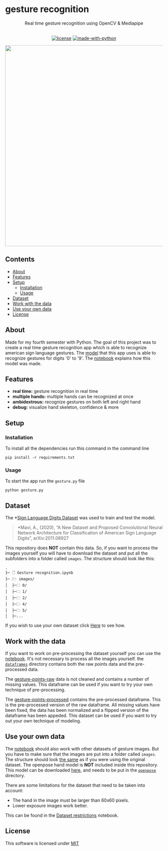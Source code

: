 # gesture recognition

<div align="center">
Real time gesture recognition using OpenCV & Mediapipe
<br />
</div>
<div align="center">
<br />

[![license](https://img.shields.io/badge/license-MIT-green)](LICENSE)
[![made-with-python](https://img.shields.io/badge/Made%20with-Python-1f425f)](https://www.python.org/) 
</div>

<p align="center">
  <img src="./examples/example.gif" width="640">
</p>

## Contents
- [About](#about)
- [Features](#features)
- [Setup](#setup)
  - [Installation](#installation)
  - [Usage](#usage)
- [Dataset](#dataset)
- [Work with the data](#work-with-the-data)
- [Use your own data](#use-your-own-data)
- [License](#license)

## About
Made for my fourth semester with Python. The goal of this project was to create a real time gesture recognition app which is able to recognize american sign language gestures. The [model](./model) that this app uses is able to recognize gestures for digits '0' to '9'. The [notebook](Gesture%20recognition.ipynb) explains how this model was made.

## Features
- __real time:__ gesture recognition in real time
- __multiple hands:__ multiple hands can be recognized at once
- __ambidextrous:__ recognize gestures on both left and right hand
- __debug:__ visualize hand skeleton, confidence & more

## Setup
### Installation
To install all the dependencies run this command in the command line
```
pip install -r requirements.txt
```
### Usage
To start the app run the `gesture.py` file
```
python gesture.py
```

## Dataset
The *[Sign Language Digits Dataset](https://github.com/ardamavi/Sign-Language-Digits-Dataset) was used to train and test the model. 

>*Mavi, A., (2020), “A New Dataset and Proposed Convolutional  Neural Network Architecture for Classification of American Sign Language Digits”, arXiv:2011.08927

This repository does __NOT__ contain this data. So, if you want to process the images yourself you will have to download the dataset and put all the subfolders into a folder called `images`.
The structure should look like this:
```
. 
├─ 🗋 Gesture recognition.ipynb 
├─ 🗁 images/
│  ├─🗀 0/ 
│  ├─🗀 1/ 
│  ├─🗀 2/ 
│  ├─🗀 4/ 
│  ├─🗀 5/ 
│  ├─...
```
If you wish to use your own dataset click [Here](#use-your-own-data) to see how.

## Work with the data
If you want to work on pre-processing the dataset yourself you can use the [notebook](Gesture%20recognition.ipynb). It's not necessary to process all the images yourself. the [`dataframes`](dataframes) directory contains both the raw points data and the pre-processed data.

The [gesture-points-raw](dataframes/gesture-points-raw.csv) data is not cleaned and contains a number of missing values. This dataframe can be used if you want to try your own technique of pre-processing.

The [gesture-points-processed](dataframes/gesture-points-processed.csv) contains the pre-processed dataframe. This is the pre-processed version of the raw dataframe. All missing values have been fixed, the data has been normalized and a flipped version of the dataframe has been appeded. This dataset can be used if you want to try out your own technique of modeling.

## Use your own data
The [notebook](Gesture%20recognition.ipynb) should also work with other datasets of gesture images. But you have to make sure that the images are put into a folder called `images`. The structure should look [the same](#dataset) as if you were using the original dataset. The openpose hand model is __NOT__ included inside this repository. This model can be downloaded [here](https://www.kaggle.com/changethetuneman/openpose-model?select=pose_iter_102000.caffemodel), and needs to be put in the [`openpose`](openpose) directory.

There are some limitations for the dataset that need to be taken into account:

- The hand in the image must be larger than 60x60 pixels.
- Lower exposure images work better.

This can be found in the [Dataset restrictions](Dataset%20restrictions.ipynb) notebook.

## License

This software is licensed under [MIT](LICENSE)
